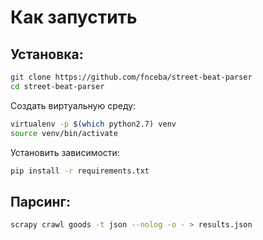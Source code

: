# Как запустить


## Установка:

``` bash
git clone https://github.com/fnceba/street-beat-parser
cd street-beat-parser
```

Создать виртуальную среду:
``` bash
virtualenv -p $(which python2.7) venv
source venv/bin/activate
```

Установить зависимости:
```bash
pip install -r requirements.txt
```

## Парсинг:
```bash
scrapy crawl goods -t json --nolog -o - > results.json
```
